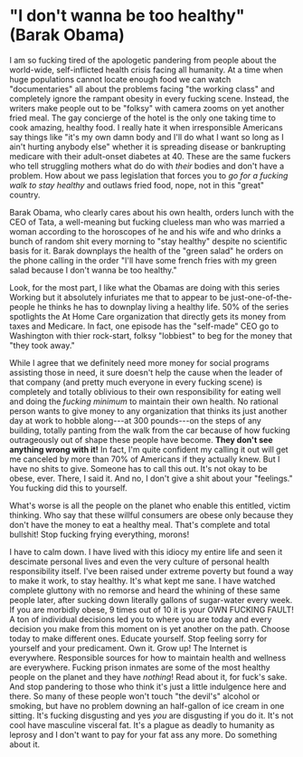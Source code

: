 # "I don't wanna be too healthy" (Barak Obama)

I am so fucking tired of the apologetic pandering from people about the world-wide, self-inflicted health crisis facing all humanity. At a time when huge populations cannot locate enough food we can watch "documentaries" all about the problems facing "the working class" and completely ignore the rampant obesity in every fucking scene. Instead, the writers make people out to be "folksy" with camera zooms on yet another fried meal. The gay concierge of the hotel is the only one taking time to cook amazing, healthy food. I really hate it when irresponsible Americans say things like "it's my own damn body and I'll do what I want so long as I ain't hurting anybody else" whether it is spreading disease or bankrupting medicare with their adult-onset diabetes at 40. These are the same fuckers who tell struggling mothers what do do with *their* bodies and don't have a problem. How about we pass legislation that forces you to *go for a fucking walk to stay healthy* and outlaws fried food, nope, not in this "great" country.

Barak Obama, who clearly cares about his own health, orders lunch with the CEO of Tata, a well-meaning but fucking clueless man who was married a woman according to the horoscopes of he and his wife and who drinks a bunch of random shit every morning to "stay healthy" despite no scientific basis for it. Barak downplays the health of the "green salad" he orders  on the phone calling in the order "I'll have some french fries with my green salad because I don't wanna be too healthy."

Look, for the most part, I like what the Obamas are doing with this series Working but it absolutely infuriates me that to appear to be just-one-of-the-people he thinks he has to downplay living a healthy life. 50% of the series spotlights the At Home Care organization that directly gets its money from taxes and Medicare. In fact, one episode has the "self-made" CEO go to Washington with thier rock-start, folksy "lobbiest" to beg for the money that "they took away."

While I agree that we definitely need more money for social programs assisting those in need, it sure doesn't help the cause when the leader of that company (and pretty much everyone in every fucking scene) is completely and totally oblivious to their own responsibility for eating well and doing the *fucking minimum* to maintain their own health. No rational person wants to give money to any organization that thinks its just another day at work to hobble along---at 300 pounds---on the steps of any building, totally panting from the walk from the car because of how fucking outrageously out of shape these people have become. **They don't see anything wrong with it!** In fact, I'm quite confident my calling it out will get me canceled by more than 70% of Americans if they actually knew. But I have no shits to give. Someone has to call this out. It's not okay to be obese, ever. There, I said it. And no, I don't give a shit about your "feelings." You fucking did this to yourself.

What's worse is all the people on the planet who enable this entitled, victim thinking. Who say that these willful consumers are obese only because they don't have the money to eat a healthy meal. That's complete and total bullshit! Stop fucking frying everything, morons!

I have to calm down. I have lived with this idiocy my entire life and seen it descimate personal lives and even the very culture of personal health responsibility itself. I've been raised under extreme poverty but found a way to make it work, to stay healthy. It's what kept me sane. I have watched complete gluttony with no remorse and heard the whining of these same people later, after sucking down literally gallons of sugar-water every week. If you are morbidly obese, 9 times out of 10 it is your OWN FUCKING FAULT! A ton of individual decisions led you to where you are today and every decision you make from this moment on is yet another on the path. Choose today to make different ones. Educate yourself. Stop feeling sorry for yourself and your predicament. Own it. Grow up! The Internet is everywhere. Responsible sources for how to maintain health and wellness are everywhere. Fucking prison inmates are some of the most healthy people on the planet and they have *nothing*! Read about it, for fuck's sake. And stop pandering to those who think it's just a little indulgence here and there. So many of these people won't touch "the devil's" alcohol or smoking, but have no problem downing an half-gallon of ice cream in one sitting. It's fucking disgusting and yes *you* are disgusting if you do it. It's not cool have masculine visceral fat. It's a plague as deadly to humanity as leprosy and I don't want to pay for your fat ass any more. Do something about it.
